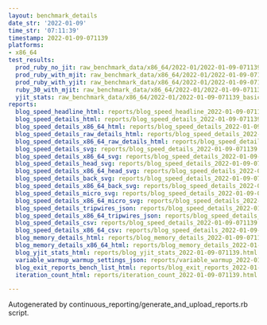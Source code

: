 ```yaml
---
layout: benchmark_details
date_str: '2022-01-09'
time_str: '07:11:39'
timestamp: 2022-01-09-071139
platforms:
- x86_64
test_results:
  prod_ruby_no_jit: raw_benchmark_data/x86_64/2022-01/2022-01-09-071139_basic_benchmark_prod_ruby_no_jit.json
  prod_ruby_with_mjit: raw_benchmark_data/x86_64/2022-01/2022-01-09-071139_basic_benchmark_prod_ruby_with_mjit.json
  prod_ruby_with_yjit: raw_benchmark_data/x86_64/2022-01/2022-01-09-071139_basic_benchmark_prod_ruby_with_yjit.json
  ruby_30_with_mjit: raw_benchmark_data/x86_64/2022-01/2022-01-09-071139_basic_benchmark_ruby_30_with_mjit.json
  yjit_stats: raw_benchmark_data/x86_64/2022-01/2022-01-09-071139_basic_benchmark_yjit_stats.json
reports:
  blog_speed_headline_html: reports/blog_speed_headline_2022-01-09-071139.html
  blog_speed_details_html: reports/blog_speed_details_2022-01-09-071139.html
  blog_speed_details_x86_64_html: reports/blog_speed_details_2022-01-09-071139.x86_64.html
  blog_speed_details_raw_details_html: reports/blog_speed_details_2022-01-09-071139.raw_details.html
  blog_speed_details_x86_64_raw_details_html: reports/blog_speed_details_2022-01-09-071139.x86_64.raw_details.html
  blog_speed_details_svg: reports/blog_speed_details_2022-01-09-071139.svg
  blog_speed_details_x86_64_svg: reports/blog_speed_details_2022-01-09-071139.x86_64.svg
  blog_speed_details_head_svg: reports/blog_speed_details_2022-01-09-071139.head.svg
  blog_speed_details_x86_64_head_svg: reports/blog_speed_details_2022-01-09-071139.x86_64.head.svg
  blog_speed_details_back_svg: reports/blog_speed_details_2022-01-09-071139.back.svg
  blog_speed_details_x86_64_back_svg: reports/blog_speed_details_2022-01-09-071139.x86_64.back.svg
  blog_speed_details_micro_svg: reports/blog_speed_details_2022-01-09-071139.micro.svg
  blog_speed_details_x86_64_micro_svg: reports/blog_speed_details_2022-01-09-071139.x86_64.micro.svg
  blog_speed_details_tripwires_json: reports/blog_speed_details_2022-01-09-071139.tripwires.json
  blog_speed_details_x86_64_tripwires_json: reports/blog_speed_details_2022-01-09-071139.x86_64.tripwires.json
  blog_speed_details_csv: reports/blog_speed_details_2022-01-09-071139.csv
  blog_speed_details_x86_64_csv: reports/blog_speed_details_2022-01-09-071139.x86_64.csv
  blog_memory_details_html: reports/blog_memory_details_2022-01-09-071139.html
  blog_memory_details_x86_64_html: reports/blog_memory_details_2022-01-09-071139.x86_64.html
  blog_yjit_stats_html: reports/blog_yjit_stats_2022-01-09-071139.html
  variable_warmup_warmup_settings_json: reports/variable_warmup_2022-01-09-071139.warmup_settings.json
  blog_exit_reports_bench_list_html: reports/blog_exit_reports_2022-01-09-071139.bench_list.html
  iteration_count_html: reports/iteration_count_2022-01-09-071139.html

---
```

Autogenerated by continuous_reporting/generate_and_upload_reports.rb script.
